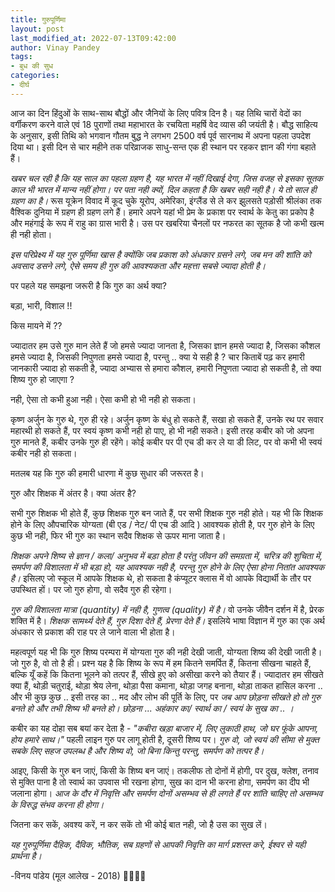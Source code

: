 ```yaml
---
title: गुरुपूर्णिमा
layout: post
last_modified_at: 2022-07-13T09:42:00
author: Vinay Pandey
tags:
- बुध की सुध
categories:
- दीर्घ
---
```

आज का दिन हिंदुओं के साथ-साथ बौद्धों और जैनियों के लिए पवित्र दिन है। यह तिथि चारों वेदों का वर्गीकरण करने वाले एवं 18 पुराणों तथा महाभारत के रचयिता महर्षि वेद व्यास की जयंती है।  बौद्ध साहित्य के अनुसार, इसी तिथि को भगवान गौतम बुद्ध ने लगभग 2500 वर्ष पूर्व सारनाथ में अपना पहला उपदेश दिया था। इसी दिन से चार महीने तक परिव्राजक साधु-सन्त एक ही स्थान पर रहकर ज्ञान की गंगा बहाते हैं।

*खबर चल रही है कि यह साल का पहला ग्रहण है, यह भारत में नहीं दिखाई देगा, जिस वजह से इसका सूतक काल भी भारत में मान्य नहीं होगा। पर पता नही क्यों, दिल कहता है कि खबर सही नही है। ये तो साल ही ग्रहण का है।* रूस यूक्रेन विवाद में कूद चुके यूरोप, अमेरिका, इंग्लैंड से ले कर झुलसते पड़ोसी श्रीलंका तक वैश्विक दुनिया में ग्रहण ही ग्रहण लगे हैं। हमारे अपने यहां भी प्रेम के प्रकाश पर स्वार्थ के केतु का प्रकोप है और महंगाई के रूप में राहु का ग्रास भारी है। उस पर खबरिया चैनलों पर नफरत का सूतक है जो कभी खत्म ही नही होता।  

*इस परिप्रेक्ष्य में यह गुरु पूर्णिमा खास है क्योंकि जब प्रकाश को अंधकार ग्रसने लगे, जब मन की शांति को अवसाद डसने लगे, ऐसे समय ही गुरु की आवश्यकता और महत्ता सबसे ज्यादा होती है।*

पर पहले यह समझना जरूरी है कि  गुरु का अर्थ क्या? 

बड़ा, भारी, विशाल !! 

किस मायने में ?? 

ज्यादातर हम उसे गुरु मान लेते हैं
जो हमसे ज्यादा जानता है,
जिसका ज्ञान हमसे ज्यादा है,
जिसका कौशल हमसे ज्यादा है,
जिसकी निपुणता हमसे ज्यादा है,
परन्तु .. क्या ये सही है ?
चार किताबें पढ़ कर हमारी जानकारी ज्यादा हो सकती है,
ज्यादा अभ्यास से हमारा कौशल, हमारी निपुणता ज्यादा हो सकती है, 
तो क्या शिष्य गुरु हो जाएगा ? 

नही, ऐसा तो कभी हुआ नही।
ऐसा कभी हो भी नही हो सकता।

कृष्ण अर्जुन के गुरु थे, गुरु ही रहे। अर्जुन कृष्ण के बंधु हो सकते हैं, सखा हो सकते हैं, उनके रथ पर सवार महारथी हो सकते हैं, पर स्वयं कृष्ण कभी नही हो पाए, हो भी नही सकते। इसी तरह कबीर को जो अपना गुरु मानते हैं, कबीर उनके गुरु ही रहेंगे। कोई कबीर पर पी एच डी कर ले या डी लिट, पर वो कभी भी स्वयं कबीर नही हो सकता। 

मतलब यह कि गुरु की हमारी धारणा में कुछ सुधार की जरूरत है। 

गुरु और शिक्षक में अंतर है। 
क्या अंतर है? 

सभी गुरु शिक्षक भी होते हैं, 
कुछ शिक्षक गुरु बन जाते हैं, 
पर सभी शिक्षक गुरु नही होते।
यह भी कि शिक्षक होने के लिए औपचारिक योग्यता (बी एड / नेट/ पी एच डी आदि ) आवश्यक होती है, पर गुरु होने के लिए कुछ भी नही, फिर भी गुरु का स्थान सदैव शिक्षक से ऊपर माना जाता है। 

*शिक्षक अपने शिष्य से ज्ञान / कला/ अनुभव में बड़ा होता है परंतु जीवन की समग्रता में, चरित्र की शुचिता में, समर्पण की विशालता में भी बड़ा हो, यह आवश्यक नही है, परन्तु गुरु होने के लिए ऐसा होना नितांत आवश्यक है।* इसिलए जो स्कूल में आपके शिक्षक थे, हो सकता है कंप्यूटर क्लास में वो आपके विद्यार्थी के तौर पर उपस्थित हों। पर जो गुरु होगा, वो सदैव गुरु ही रहेगा। 

*गुरु की विशालता मात्रा (quantity) में नही है, गुणत्व (quality) में है।* वो उनके जीवैन दर्शन में है, प्रेरक शक्ति में है। *शिक्षक सामर्थ्य देते हैं, गुरु दिशा देते हैं, प्रेरणा देते हैं।* इसलिये भाषा विज्ञान में गुरु का एक अर्थ अंधकार से प्रकाश की राह पर ले जाने वाला भी होता है।

महत्वपूर्ण यह भी कि गुरु शिष्य परम्परा में योग्यता गुरु की नही देखी जाती, योग्यता शिष्य की देखी जाती है। जो गुरु है, वो तो है ही। प्रश्न यह है कि शिष्य के रूप में हम कितने समर्पित हैं, कितना सीखना चाहते हैं, बल्कि यूँ कहें कि कितना भूलने को तत्पर हैं, सीखे हुए को असीखा करने को तैयार हैं। ज्यादातर हम सीखते क्या हैं, थोड़ी चतुराई, थोड़ा श्रेय लेना, थोड़ा पैसा कमाना, थोड़ा जगह बनाना, थोड़ा ताकत हासिल करना .. और भी कुछ कुछ .. इसी तरह का .. मद और लोभ की पूर्ति के लिए, पर *जब आप छोड़ना सीखते हो तो गुरु बनते हो और तभी शिष्य भी बनते हो। छोड़ना ... अहंकार का/ स्वार्थ का / स्वयं के सुख का .. ।*

कबीर का यह दोहा सब बयां कर देता है -
_"कबीरा खड़ा बाजार में, लिए लुकाठी हाथ,_
_जो घर फूंके आपना, होय हमारे साथ।"_
पहली लाइन गुरु पर लागू होती है, दूसरी शिष्य पर। *गुरु वो, जो स्वयं की सीमा से मुक्त सबके लिए सहज उपलब्ध है और शिष्य वो, जो बिना किन्तु परन्तु, समर्पण को तत्पर है।*

आइए, किसी के गुरु बन जाएं, किसी के शिष्य बन जाएं। तकलीफ तो दोनों में होगी, पर दुख, क्लेश, तनाव से मुक्ति पाना है तो स्वार्थ का उपवास भी रखना होगा, सुख का दान भी करना होगा, समर्पण का दीप भी जलाना होगा। *आज के दौर में निवृत्ति और समर्पण दोनों असम्भव से ही लगते हैं पर शांति चाहिए तो असम्भव के विरुद्ध संभव करना ही होगा।*

जितना कर सकें, अवश्य करें, 
न कर सकें तो भी कोई बात नही,
जो है उस का सुख लें। 

*यह गुरुपूर्णिमा दैहिक, दैविक, भौतिक, सब ग्रहणों से आपकी निवृत्ति का मार्ग प्रशस्त करे, ईश्वर से यही प्रार्थना है।* 

-विनय पांडेय
(मूल आलेख - 2018)
🙏🌷🌷🙏


